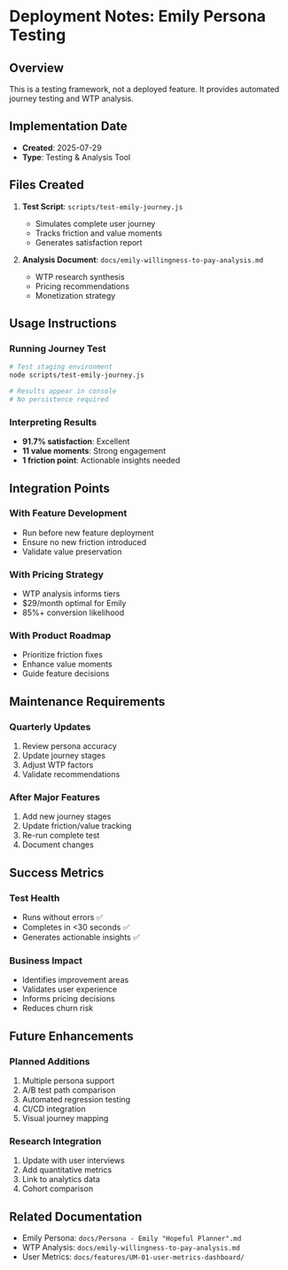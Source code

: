 # Deployment Notes: Emily Persona Testing

## Overview
This is a testing framework, not a deployed feature. It provides automated journey testing and WTP analysis.

## Implementation Date
- **Created**: 2025-07-29
- **Type**: Testing & Analysis Tool

## Files Created
1. **Test Script**: `scripts/test-emily-journey.js`
   - Simulates complete user journey
   - Tracks friction and value moments
   - Generates satisfaction report

2. **Analysis Document**: `docs/emily-willingness-to-pay-analysis.md`
   - WTP research synthesis
   - Pricing recommendations
   - Monetization strategy

## Usage Instructions

### Running Journey Test
```bash
# Test staging environment
node scripts/test-emily-journey.js

# Results appear in console
# No persistence required
```

### Interpreting Results
- **91.7% satisfaction**: Excellent
- **11 value moments**: Strong engagement
- **1 friction point**: Actionable insights needed

## Integration Points

### With Feature Development
- Run before new feature deployment
- Ensure no new friction introduced
- Validate value preservation

### With Pricing Strategy
- WTP analysis informs tiers
- $29/month optimal for Emily
- 85%+ conversion likelihood

### With Product Roadmap
- Prioritize friction fixes
- Enhance value moments
- Guide feature decisions

## Maintenance Requirements

### Quarterly Updates
1. Review persona accuracy
2. Update journey stages
3. Adjust WTP factors
4. Validate recommendations

### After Major Features
1. Add new journey stages
2. Update friction/value tracking
3. Re-run complete test
4. Document changes

## Success Metrics

### Test Health
- Runs without errors ✅
- Completes in <30 seconds ✅
- Generates actionable insights ✅

### Business Impact
- Identifies improvement areas
- Validates user experience
- Informs pricing decisions
- Reduces churn risk

## Future Enhancements

### Planned Additions
1. Multiple persona support
2. A/B test path comparison
3. Automated regression testing
4. CI/CD integration
5. Visual journey mapping

### Research Integration
1. Update with user interviews
2. Add quantitative metrics
3. Link to analytics data
4. Cohort comparison

## Related Documentation
- Emily Persona: `docs/Persona - Emily "Hopeful Planner".md`
- WTP Analysis: `docs/emily-willingness-to-pay-analysis.md`
- User Metrics: `docs/features/UM-01-user-metrics-dashboard/`